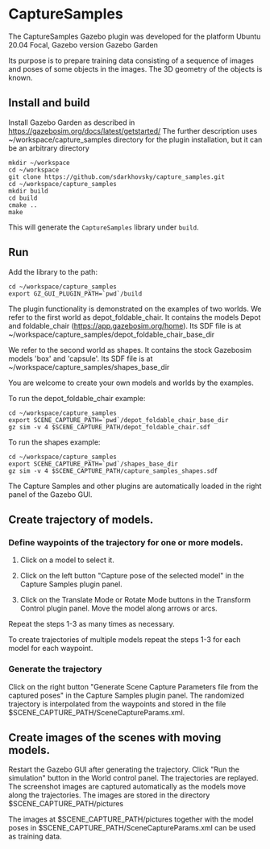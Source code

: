 # CaptureSamples

The CaptureSamples Gazebo plugin was developed for the platform Ubuntu 20.04 Focal, 
Gazebo version Gazebo Garden

Its purpose is to prepare training data consisting of a sequence of images and
poses of some objects in the images. The 3D geometry of the objects is known.

## Install and build

Install Gazebo Garden as described in https://gazebosim.org/docs/latest/getstarted/
The further description uses ~/workspace/capture_samples directory for the plugin 
installation, but it can be an arbitrary directory 

~~~
mkdir ~/workspace
cd ~/workspace
git clone https://github.com/sdarkhovsky/capture_samples.git
cd ~/workspace/capture_samples
mkdir build
cd build
cmake ..
make
~~~

This will generate the `CaptureSamples` library under `build`.

## Run

Add the library to the path:
~~~
cd ~/workspace/capture_samples
export GZ_GUI_PLUGIN_PATH=`pwd`/build
~~~

The plugin functionality is demonstrated on the examples of two worlds.
We refer to the first world as depot_foldable_chair. It contains the models Depot and 
foldable_chair (https://app.gazebosim.org/home). Its SDF file is at
~/workspace/capture_samples/depot_foldable_chair_base_dir

We refer to the second world as shapes. It contains the stock Gazebosim models 'box' 
and 'capsule'. Its SDF file is at ~/workspace/capture_samples/shapes_base_dir

You are welcome to create your own models and worlds by the examples. 


To run the depot_foldable_chair example:
~~~
cd ~/workspace/capture_samples
export SCENE_CAPTURE_PATH=`pwd`/depot_foldable_chair_base_dir
gz sim -v 4 $SCENE_CAPTURE_PATH/depot_foldable_chair.sdf
~~~

To run the shapes example:
~~~
cd ~/workspace/capture_samples
export SCENE_CAPTURE_PATH=`pwd`/shapes_base_dir
gz sim -v 4 $SCENE_CAPTURE_PATH/capture_samples_shapes.sdf
~~~

The Capture Samples and other plugins are automatically loaded in the right panel
of the Gazebo GUI.

## Create trajectory of models. 

### Define waypoints of the trajectory for one or more models.

1. Click on a model to select it.

2. Click on the left button "Capture pose of the selected model" in the Capture Samples
plugin panel.

3. Click on the Translate Mode or Rotate Mode buttons in the Transform Control plugin panel.
Move the model along arrows or arcs.

Repeat the steps 1-3 as many times as necessary.

To create trajectories of multiple models repeat the steps 1-3 for each model for each
waypoint.

### Generate the trajectory

Click on the right button "Generate Scene Capture Parameters file from the captured poses"
in the Capture Samples plugin panel.
The randomized trajectory is interpolated from the waypoints and stored in the file
$SCENE_CAPTURE_PATH/SceneCaptureParams.xml.

## Create images of the scenes with moving models. 

Restart the Gazebo GUI after generating the trajectory.
Click "Run the simulation" button in the World control panel.
The trajectories are replayed. The screenshot images are captured automatically
as the models move along the trajectories.
The images are stored in the directory $SCENE_CAPTURE_PATH/pictures

The images at $SCENE_CAPTURE_PATH/pictures together with the model poses
in $SCENE_CAPTURE_PATH/SceneCaptureParams.xml can be used as training data.

